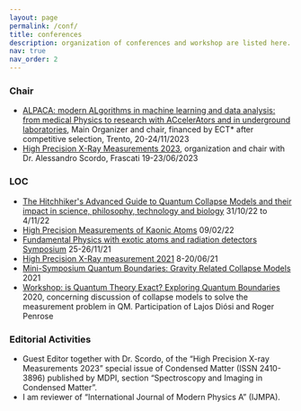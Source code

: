 ```yaml
---
layout: page
permalink: /conf/
title: conferences
description: organization of conferences and workshop are listed here.
nav: true
nav_order: 2
---
```



### Chair

- [ALPACA: modern ALgorithms in machine learning and data analysis: from medical Physics to research with ACcelerAtors and in underground laboratories](https://www.ectstar.eu/workshops/alpaca-modern-algorithms-in-machine-learning-and-data-analysis-from-medical-physics-to-research-with-accelerators-and-in-underground-laboratories/), Main Organizer and chair, financed by ECT* after competitive selection, Trento, 20-24/11/2023
- [High Precision X-Ray Measurements 2023](https://hpxm2023.github.io), organization and chair with Dr. Alessandro Scordo, Frascati 19-23/06/2023 


### LOC

- [The Hitchhiker's Advanced Guide to Quantum Collapse Models and their impact in science, philosophy, technology and biology](https://agenda.infn.it/event/32081) 31/10/22 to 4/11/22 
- [High Precision Measurements of Kaonic Atoms](https://agenda.infn.it/event/29975/) 09/02/22 
- [Fundamental Physics with exotic atoms and radiation detectors Symposium](https://agenda.infn.it/event/28836/registrations/2816/) 25-26/11/21 
- [High Precision X-Ray measurement 2021](https://agenda.infn.it/event/22007/) 8-20/06/21 
- [Mini-Symposium Quantum Boundaries: Gravity Related Collapse Models](https://agenda.infn.it/event/29204/) 2021 
- [Workshop: is Quantum Theory Exact? Exploring Quantum Boundaries](https://agenda.infn.it/event/24187/) 2020, concerning discussion of collapse models to solve the measurement problem in QM. Participation of Lajos Diósi and Roger Penrose 


### Editorial Activities

- Guest Editor together with Dr. Scordo, of the “High Precision X-ray Measurements 2023” special issue of Condensed Matter (ISSN 2410-3896) published by MDPI, section “Spectroscopy and Imaging in Condensed Matter”.
- I am reviewer of “International Journal of Modern Physics A” (IJMPA). 
